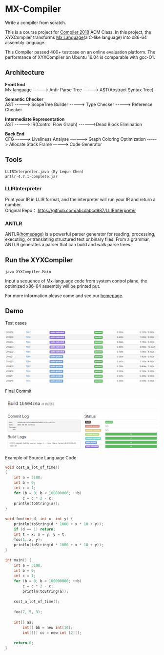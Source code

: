 # MX-Compiler
Write a compiler from scratch. 

This is a course project for [Compiler 2018](https://acm.sjtu.edu.cn/wiki/Compiler_2018) ACM Class. In this project, the XYXCompiler transforms [Mx Language](https://acm.sjtu.edu.cn/w/images/3/30/M_language_manual.pdf)(a C-like language) into x86-64 assembly language. 

This Compiler passed 400+ testcase on an online evaluation platform. The performance of XYXCompiler on Ubuntu 16.04  is comparable with gcc-O1.  

## Architecture

**Front End**  
M× language -----> Antlr Parse Tree -----> AST(Abstract Syntax Tree)

**Semantic Checker**  
AST -----> ScopeTree Builder -----> Type Checker -----> Reference Checker

**Intermediate Representation**  
AST -----> IR(Control Flow Graph) ------>Dead Block Elimination

**Back End**  
CFG -----> Liveliness Analyse ------> Graph Coloring Optimization -----> Allocate Stack Frame -----> Code Generator

## Tools
```
LLIRInterpreter.java (By Lequn Chen)
antlr-4.7.1-complete.jar
```

### LLIRInterpreter
Print your IR in LLIR format, and the interpreter will run your IR and return a number.  
Original Repo： https://github.com/abcdabcd987/LLIRInterpreter

### ANTLR
ANTLR[(homepage)](https://www.antlr.org/) is a powerful parser generator for reading, processing, executing, or translating structured text or binary files. From a grammar, ANTLR generates a parser that can build and walk parse trees.

## Run the XYXCompiler
```
java XYXCompiler.Main
```
Input a sequence of Mx-language code from system control plane, the optimized x86-64 assembly will be printed put.

For more information please come and see our [homepage](https://acm.sjtu.edu.cn/wiki/Compiler_2018).



## Demo
Test cases

![](images/case.png)

Final Commit

![](images/log.png)


Example of Source Language Code
```C
void cost_a_lot_of_time()
{
	int a = 3100;
	int b = 0;
	int c = 1;
	for (b = 0; b < 100000000; ++b)
		c = c * 2 - c;
	println(toString(a));
}

void foo(int d, int x, int y) {
    println(toString(d * 1000 + x * 10 + y));
    if (d == 1) return;
    int t = x; x = y; y = t;
    foo(1, x, y);
    println(toString(d * 1000 + x * 10 + y));
}

int main() {
	int a = 3100;
	int b = 0;
	int c = 1;
	for (b = 0; b < 100000000; ++b)
		c = c * 2 - c;
        println(toString(a));

	cost_a_lot_of_time();

	foo(7, 5, 3);

	int[] aa;
        int[] bb = new int[10];
        int[][] cc = new int [2][];

	return 0;
}
```

